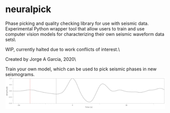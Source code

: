 # neuralpick
Phase picking and quality checking library for use with seismic data. Experimental Python wrapper tool that allow users to train and use computer vision models for characterizing their own seismic waveform data sets\

WIP, currently halted due to work conflicts of interest.\

Created by Jorge A Garcia, 2020\

Train your own model, which can be used to pick seismic phases in new seismograms.\
![Pick scan](https://github.com/JorgeAGR/neuralpick/blob/master/src/movie_arrival_pick.gif)
